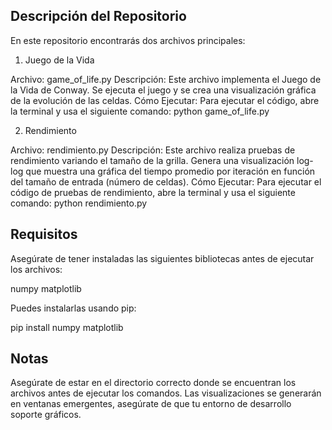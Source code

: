 ## Descripción del Repositorio

En este repositorio encontrarás dos archivos principales:

1. Juego de la Vida

Archivo: game_of_life.py
Descripción: Este archivo implementa el Juego de la Vida de Conway. Se ejecuta el juego y se crea una visualización gráfica de la evolución de las celdas.
Cómo Ejecutar: Para ejecutar el código, abre la terminal y usa el siguiente comando:
python game_of_life.py


2. Rendimiento

Archivo: rendimiento.py
Descripción: Este archivo realiza pruebas de rendimiento variando el tamaño de la grilla. Genera una visualización log-log que muestra una gráfica del tiempo promedio por iteración en función del tamaño de entrada (número de celdas).
Cómo Ejecutar: Para ejecutar el código de pruebas de rendimiento, abre la terminal y usa el siguiente comando:
python rendimiento.py

## Requisitos

Asegúrate de tener instaladas las siguientes bibliotecas antes de ejecutar los archivos:

numpy
matplotlib

Puedes instalarlas usando pip:

pip install numpy matplotlib

## Notas
Asegúrate de estar en el directorio correcto donde se encuentran los archivos antes de ejecutar los comandos.
Las visualizaciones se generarán en ventanas emergentes, asegúrate de que tu entorno de desarrollo soporte gráficos.

